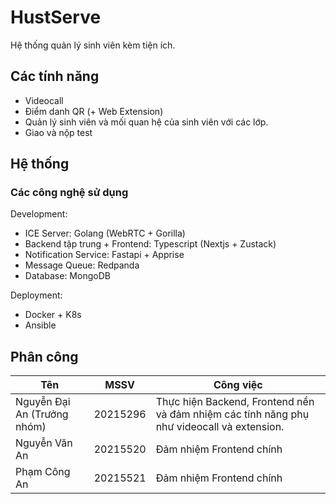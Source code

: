 # HustServe
Hệ thống quản lý sinh viên kèm tiện ích.
## Các tính năng
- Videocall
- Điểm danh QR (+ Web Extension)
- Quản lý sinh viên và mối quan hệ của sinh viên với các lớp.
- Giao và nộp test
## Hệ thống
### Các công nghệ sử dụng
Development:
- ICE Server: Golang (WebRTC + Gorilla)
- Backend tập trung + Frontend:  Typescript (Nextjs + Zustack)
- Notification Service: Fastapi + Apprise
- Message Queue: Redpanda
- Database: MongoDB

Deployment:
- Docker + K8s
- Ansible

## Phân công 
|Tên|MSSV|Công việc|
|--|--|--|
|Nguyễn Đại An (Trưởng nhóm)|20215296| Thực hiện Backend, Frontend nền và đảm nhiệm các tính năng phụ như videocall và extension. |
|Nguyễn Văn An|20215520| Đảm nhiệm Frontend chính|
|Phạm Công An|20215521| Đảm nhiệm Frontend chính |
